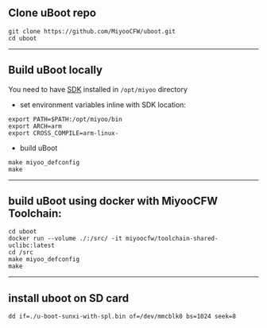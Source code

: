 ## Clone uBoot repo
```
git clone https://github.com/MiyooCFW/uboot.git
cd uboot
```
---
## Build uBoot locally

You need to have [SDK](Get-the-prebuilt-SDK-from-GH-actions.md) installed in `/opt/miyoo` directory

- set environment variables inline with SDK location:
```
export PATH=$PATH:/opt/miyoo/bin
export ARCH=arm
export CROSS_COMPILE=arm-linux-
```
- build uBoot

```
make miyoo_defconfig
make
```
---
## build uBoot using docker with MiyooCFW Toolchain:

```
cd uboot
docker run --volume ./:/src/ -it miyoocfw/toolchain-shared-uclibc:latest
cd /src
make miyoo_defconfig
make
```
---
## install uboot on SD card
```
dd if=./u-boot-sunxi-with-spl.bin of=/dev/mmcblk0 bs=1024 seek=8
```